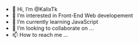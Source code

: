 - 👋 Hi, I’m @KalixTk
- 👀 I’m interested in Front-End Web developement 
- 🌱 I’m currently learning JavaScript
- 💞️ I’m looking to collaborate on ...
- 📫 How to reach me ...

<!---
KalixTk/KalixTk is a ✨ special ✨ repository because its `README.md` (this file) appears on your GitHub profile.
You can click the Preview link to take a look at your changes.
--->
